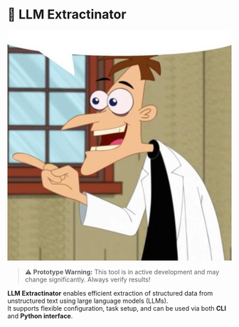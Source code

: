 # 🧠 LLM Extractinator

![Overview of the LLM Data Extractor](images/doofenshmirtz.jpg)

> ⚠️ **Prototype Warning:** This tool is in active development and may change significantly. Always verify results!

**LLM Extractinator** enables efficient extraction of structured data from unstructured text using large language models (LLMs).  
It supports flexible configuration, task setup, and can be used via both **CLI** and **Python interface**.
